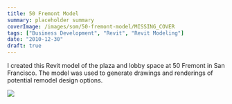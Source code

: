 ```yaml
---
title: 50 Fremont Model
summary: placeholder summary
coverImage: /images/som/50-fremont-model/MISSING_COVER
tags: ["Business Development", "Revit", "Revit Modeling"]
date: "2010-12-30"
draft: true
---
```


I created this Revit model of the plaza and lobby space at 50 Fremont in San Francisco. The model was used to generate drawings and renderings of potential remodel design options.

![](/images/som/50-fremont-model/50-Fremont-Lobby-Phase-5-Color-Extended.jpg)
